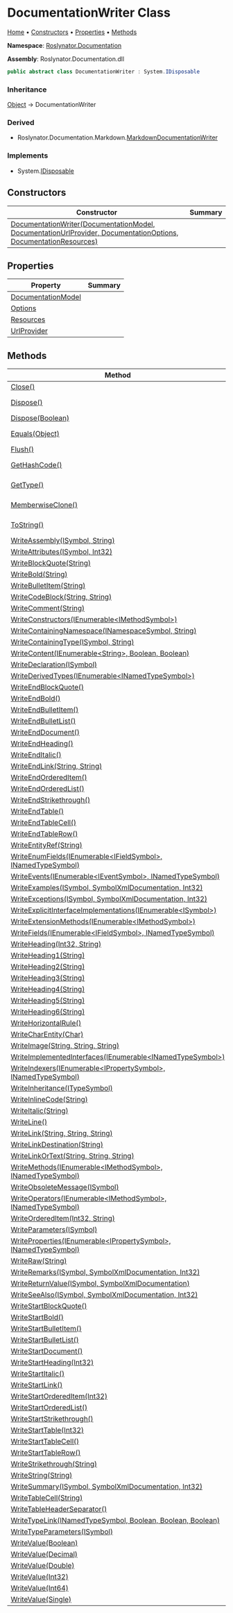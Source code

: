 <a name="_top"></a>

# DocumentationWriter Class

[Home](../../../README.md#_top) &#x2022; [Constructors](#constructors) &#x2022; [Properties](#properties) &#x2022; [Methods](#methods)

**Namespace**: [Roslynator.Documentation](../README.md#_top)

**Assembly**: Roslynator\.Documentation\.dll

```csharp
public abstract class DocumentationWriter : System.IDisposable
```

### Inheritance

[Object](https://docs.microsoft.com/en-us/dotnet/api/system.object) &#x2192; DocumentationWriter

### Derived

* Roslynator\.Documentation\.Markdown\.[MarkdownDocumentationWriter](../Markdown/MarkdownDocumentationWriter/README.md#_top)

### Implements

* System\.[IDisposable](https://docs.microsoft.com/en-us/dotnet/api/system.idisposable)

## Constructors

| Constructor | Summary |
| ----------- | ------- |
| [DocumentationWriter(DocumentationModel, DocumentationUrlProvider, DocumentationOptions, DocumentationResources)](-ctor/README.md#_top) | |

## Properties

| Property | Summary |
| -------- | ------- |
| [DocumentationModel](DocumentationModel/README.md#_top) | |
| [Options](Options/README.md#_top) | |
| [Resources](Resources/README.md#_top) | |
| [UrlProvider](UrlProvider/README.md#_top) | |

## Methods

| Method | Summary |
| ------ | ------- |
| [Close()](Close/README.md#_top) | |
| [Dispose()](Dispose/README.md#Roslynator_Documentation_DocumentationWriter_Dispose) |  \(Implements [IDisposable.Dispose](https://docs.microsoft.com/en-us/dotnet/api/system.idisposable.dispose)\) |
| [Dispose(Boolean)](Dispose/README.md#Roslynator_Documentation_DocumentationWriter_Dispose_System_Boolean_) | |
| [Equals(Object)](https://docs.microsoft.com/en-us/dotnet/api/system.object.equals) |  \(Inherited from [Object](https://docs.microsoft.com/en-us/dotnet/api/system.object)\) |
| [Flush()](Flush/README.md#_top) | |
| [GetHashCode()](https://docs.microsoft.com/en-us/dotnet/api/system.object.gethashcode) |  \(Inherited from [Object](https://docs.microsoft.com/en-us/dotnet/api/system.object)\) |
| [GetType()](https://docs.microsoft.com/en-us/dotnet/api/system.object.gettype) |  \(Inherited from [Object](https://docs.microsoft.com/en-us/dotnet/api/system.object)\) |
| [MemberwiseClone()](https://docs.microsoft.com/en-us/dotnet/api/system.object.memberwiseclone) |  \(Inherited from [Object](https://docs.microsoft.com/en-us/dotnet/api/system.object)\) |
| [ToString()](https://docs.microsoft.com/en-us/dotnet/api/system.object.tostring) |  \(Inherited from [Object](https://docs.microsoft.com/en-us/dotnet/api/system.object)\) |
| [WriteAssembly(ISymbol, String)](WriteAssembly/README.md#_top) | |
| [WriteAttributes(ISymbol, Int32)](WriteAttributes/README.md#_top) | |
| [WriteBlockQuote(String)](WriteBlockQuote/README.md#_top) | |
| [WriteBold(String)](WriteBold/README.md#_top) | |
| [WriteBulletItem(String)](WriteBulletItem/README.md#_top) | |
| [WriteCodeBlock(String, String)](WriteCodeBlock/README.md#_top) | |
| [WriteComment(String)](WriteComment/README.md#_top) | |
| [WriteConstructors(IEnumerable\<IMethodSymbol>)](WriteConstructors/README.md#_top) | |
| [WriteContainingNamespace(INamespaceSymbol, String)](WriteContainingNamespace/README.md#_top) | |
| [WriteContainingType(ISymbol, String)](WriteContainingType/README.md#_top) | |
| [WriteContent(IEnumerable\<String>, Boolean, Boolean)](WriteContent/README.md#_top) | |
| [WriteDeclaration(ISymbol)](WriteDeclaration/README.md#_top) | |
| [WriteDerivedTypes(IEnumerable\<INamedTypeSymbol>)](WriteDerivedTypes/README.md#_top) | |
| [WriteEndBlockQuote()](WriteEndBlockQuote/README.md#_top) | |
| [WriteEndBold()](WriteEndBold/README.md#_top) | |
| [WriteEndBulletItem()](WriteEndBulletItem/README.md#_top) | |
| [WriteEndBulletList()](WriteEndBulletList/README.md#_top) | |
| [WriteEndDocument()](WriteEndDocument/README.md#_top) | |
| [WriteEndHeading()](WriteEndHeading/README.md#_top) | |
| [WriteEndItalic()](WriteEndItalic/README.md#_top) | |
| [WriteEndLink(String, String)](WriteEndLink/README.md#_top) | |
| [WriteEndOrderedItem()](WriteEndOrderedItem/README.md#_top) | |
| [WriteEndOrderedList()](WriteEndOrderedList/README.md#_top) | |
| [WriteEndStrikethrough()](WriteEndStrikethrough/README.md#_top) | |
| [WriteEndTable()](WriteEndTable/README.md#_top) | |
| [WriteEndTableCell()](WriteEndTableCell/README.md#_top) | |
| [WriteEndTableRow()](WriteEndTableRow/README.md#_top) | |
| [WriteEntityRef(String)](WriteEntityRef/README.md#_top) | |
| [WriteEnumFields(IEnumerable\<IFieldSymbol>, INamedTypeSymbol)](WriteEnumFields/README.md#_top) | |
| [WriteEvents(IEnumerable\<IEventSymbol>, INamedTypeSymbol)](WriteEvents/README.md#_top) | |
| [WriteExamples(ISymbol, SymbolXmlDocumentation, Int32)](WriteExamples/README.md#_top) | |
| [WriteExceptions(ISymbol, SymbolXmlDocumentation, Int32)](WriteExceptions/README.md#_top) | |
| [WriteExplicitInterfaceImplementations(IEnumerable\<ISymbol>)](WriteExplicitInterfaceImplementations/README.md#_top) | |
| [WriteExtensionMethods(IEnumerable\<IMethodSymbol>)](WriteExtensionMethods/README.md#_top) | |
| [WriteFields(IEnumerable\<IFieldSymbol>, INamedTypeSymbol)](WriteFields/README.md#_top) | |
| [WriteHeading(Int32, String)](WriteHeading/README.md#_top) | |
| [WriteHeading1(String)](WriteHeading1/README.md#_top) | |
| [WriteHeading2(String)](WriteHeading2/README.md#_top) | |
| [WriteHeading3(String)](WriteHeading3/README.md#_top) | |
| [WriteHeading4(String)](WriteHeading4/README.md#_top) | |
| [WriteHeading5(String)](WriteHeading5/README.md#_top) | |
| [WriteHeading6(String)](WriteHeading6/README.md#_top) | |
| [WriteHorizontalRule()](WriteHorizontalRule/README.md#_top) | |
| [WriteCharEntity(Char)](WriteCharEntity/README.md#_top) | |
| [WriteImage(String, String, String)](WriteImage/README.md#_top) | |
| [WriteImplementedInterfaces(IEnumerable\<INamedTypeSymbol>)](WriteImplementedInterfaces/README.md#_top) | |
| [WriteIndexers(IEnumerable\<IPropertySymbol>, INamedTypeSymbol)](WriteIndexers/README.md#_top) | |
| [WriteInheritance(ITypeSymbol)](WriteInheritance/README.md#_top) | |
| [WriteInlineCode(String)](WriteInlineCode/README.md#_top) | |
| [WriteItalic(String)](WriteItalic/README.md#_top) | |
| [WriteLine()](WriteLine/README.md#_top) | |
| [WriteLink(String, String, String)](WriteLink/README.md#_top) | |
| [WriteLinkDestination(String)](WriteLinkDestination/README.md#_top) | |
| [WriteLinkOrText(String, String, String)](WriteLinkOrText/README.md#_top) | |
| [WriteMethods(IEnumerable\<IMethodSymbol>, INamedTypeSymbol)](WriteMethods/README.md#_top) | |
| [WriteObsoleteMessage(ISymbol)](WriteObsoleteMessage/README.md#_top) | |
| [WriteOperators(IEnumerable\<IMethodSymbol>, INamedTypeSymbol)](WriteOperators/README.md#_top) | |
| [WriteOrderedItem(Int32, String)](WriteOrderedItem/README.md#_top) | |
| [WriteParameters(ISymbol)](WriteParameters/README.md#_top) | |
| [WriteProperties(IEnumerable\<IPropertySymbol>, INamedTypeSymbol)](WriteProperties/README.md#_top) | |
| [WriteRaw(String)](WriteRaw/README.md#_top) | |
| [WriteRemarks(ISymbol, SymbolXmlDocumentation, Int32)](WriteRemarks/README.md#_top) | |
| [WriteReturnValue(ISymbol, SymbolXmlDocumentation)](WriteReturnValue/README.md#_top) | |
| [WriteSeeAlso(ISymbol, SymbolXmlDocumentation, Int32)](WriteSeeAlso/README.md#_top) | |
| [WriteStartBlockQuote()](WriteStartBlockQuote/README.md#_top) | |
| [WriteStartBold()](WriteStartBold/README.md#_top) | |
| [WriteStartBulletItem()](WriteStartBulletItem/README.md#_top) | |
| [WriteStartBulletList()](WriteStartBulletList/README.md#_top) | |
| [WriteStartDocument()](WriteStartDocument/README.md#_top) | |
| [WriteStartHeading(Int32)](WriteStartHeading/README.md#_top) | |
| [WriteStartItalic()](WriteStartItalic/README.md#_top) | |
| [WriteStartLink()](WriteStartLink/README.md#_top) | |
| [WriteStartOrderedItem(Int32)](WriteStartOrderedItem/README.md#_top) | |
| [WriteStartOrderedList()](WriteStartOrderedList/README.md#_top) | |
| [WriteStartStrikethrough()](WriteStartStrikethrough/README.md#_top) | |
| [WriteStartTable(Int32)](WriteStartTable/README.md#_top) | |
| [WriteStartTableCell()](WriteStartTableCell/README.md#_top) | |
| [WriteStartTableRow()](WriteStartTableRow/README.md#_top) | |
| [WriteStrikethrough(String)](WriteStrikethrough/README.md#_top) | |
| [WriteString(String)](WriteString/README.md#_top) | |
| [WriteSummary(ISymbol, SymbolXmlDocumentation, Int32)](WriteSummary/README.md#_top) | |
| [WriteTableCell(String)](WriteTableCell/README.md#_top) | |
| [WriteTableHeaderSeparator()](WriteTableHeaderSeparator/README.md#_top) | |
| [WriteTypeLink(INamedTypeSymbol, Boolean, Boolean, Boolean)](WriteTypeLink/README.md#_top) | |
| [WriteTypeParameters(ISymbol)](WriteTypeParameters/README.md#_top) | |
| [WriteValue(Boolean)](WriteValue/README.md#Roslynator_Documentation_DocumentationWriter_WriteValue_System_Boolean_) | |
| [WriteValue(Decimal)](WriteValue/README.md#Roslynator_Documentation_DocumentationWriter_WriteValue_System_Decimal_) | |
| [WriteValue(Double)](WriteValue/README.md#Roslynator_Documentation_DocumentationWriter_WriteValue_System_Double_) | |
| [WriteValue(Int32)](WriteValue/README.md#Roslynator_Documentation_DocumentationWriter_WriteValue_System_Int32_) | |
| [WriteValue(Int64)](WriteValue/README.md#Roslynator_Documentation_DocumentationWriter_WriteValue_System_Int64_) | |
| [WriteValue(Single)](WriteValue/README.md#Roslynator_Documentation_DocumentationWriter_WriteValue_System_Single_) | |

